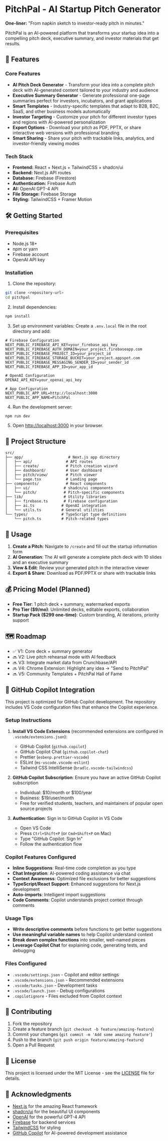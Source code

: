 # PitchPal - AI Startup Pitch Generator

**One-liner:** "From napkin sketch to investor-ready pitch in minutes."

PitchPal is an AI-powered platform that transforms your startup idea into a compelling pitch deck, executive summary, and investor materials that get results.

## 🚀 Features

### Core Features
- **AI Pitch Deck Generator** - Transform your idea into a complete pitch deck with AI-generated content tailored to your industry and audience
- **Executive Summary Generator** - Generate professional one-page summaries perfect for investors, incubators, and grant applications
- **Smart Templates** - Industry-specific templates that adapt to B2B, B2C, SaaS, and other business models automatically
- **Investor Targeting** - Customize your pitch for different investor types and regions with AI-powered personalization
- **Export Options** - Download your pitch as PDF, PPTX, or share interactive web versions with professional branding
- **Smart Sharing** - Share your pitch with trackable links, analytics, and investor-friendly viewing modes

### Tech Stack
- **Frontend:** React + Next.js + TailwindCSS + shadcn/ui
- **Backend:** Next.js API routes
- **Database:** Firebase (Firestore)
- **Authentication:** Firebase Auth
- **AI:** OpenAI GPT-4 API
- **File Storage:** Firebase Storage
- **Styling:** TailwindCSS + Framer Motion

## 🛠 Getting Started

### Prerequisites
- Node.js 18+
- npm or yarn
- Firebase account
- OpenAI API key

### Installation

1. Clone the repository:
```bash
git clone <repository-url>
cd pitchpal
```

2. Install dependencies:
```bash
npm install
```

3. Set up environment variables:
Create a `.env.local` file in the root directory and add:

```env
# Firebase Configuration
NEXT_PUBLIC_FIREBASE_API_KEY=your_firebase_api_key
NEXT_PUBLIC_FIREBASE_AUTH_DOMAIN=your_project.firebaseapp.com
NEXT_PUBLIC_FIREBASE_PROJECT_ID=your_project_id
NEXT_PUBLIC_FIREBASE_STORAGE_BUCKET=your_project.appspot.com
NEXT_PUBLIC_FIREBASE_MESSAGING_SENDER_ID=your_sender_id
NEXT_PUBLIC_FIREBASE_APP_ID=your_app_id

# OpenAI Configuration
OPENAI_API_KEY=your_openai_api_key

# App Configuration
NEXT_PUBLIC_APP_URL=http://localhost:3000
NEXT_PUBLIC_APP_NAME=PitchPal
```

4. Run the development server:
```bash
npm run dev
```

5. Open [http://localhost:3000](http://localhost:3000) in your browser.

## 📁 Project Structure

```
src/
├── app/                    # Next.js app directory
│   ├── api/               # API routes
│   ├── create/            # Pitch creation wizard
│   ├── dashboard/         # User dashboard
│   ├── pitch/view/        # Pitch viewer
│   └── page.tsx           # Landing page
├── components/            # React components
│   ├── ui/               # shadcn/ui components
│   └── pitch/            # Pitch-specific components
├── lib/                  # Utility libraries
│   ├── firebase.ts       # Firebase configuration
│   ├── ai.ts            # OpenAI integration
│   └── utils.ts         # General utilities
└── types/               # TypeScript type definitions
    └── pitch.ts         # Pitch-related types
```

## 🎯 Usage

1. **Create a Pitch**: Navigate to `/create` and fill out the startup information form
2. **AI Generation**: The AI will generate a complete pitch deck with 10 slides and an executive summary
3. **View & Edit**: Review your generated pitch in the interactive viewer
4. **Export & Share**: Download as PDF/PPTX or share with trackable links

## 💰 Pricing Model (Planned)

- **Free Tier**: 1 pitch deck + summary, watermarked exports
- **Pro Tier ($9/mo)**: Unlimited decks, editable exports, collaboration
- **Startup Pack ($299 one-time)**: Custom branding, AI iterations, priority support

## 🗺 Roadmap

- ✅ V1: Core deck + summary generator
- 🔜 V2: Live pitch rehearsal mode with AI feedback
- 🔜 V3: Integrate market data from Crunchbase/API
- 🔜 V4: Chrome Extension: Highlight any idea → "Send to PitchPal"
- 🔜 V5: Community Templates + PitchPal Hall of Fame

## 🤖 GitHub Copilot Integration

This project is optimized for GitHub Copilot development. The repository includes VS Code configuration files that enhance the Copilot experience.

### Setup Instructions

1. **Install VS Code Extensions** (recommended extensions are configured in `.vscode/extensions.json`):
   - GitHub Copilot (`github.copilot`)
   - GitHub Copilot Chat (`github.copilot-chat`)
   - Prettier (`esbenp.prettier-vscode`)
   - ESLint (`ms-vscode.vscode-eslint`)
   - Tailwind CSS IntelliSense (`bradlc.vscode-tailwindcss`)

2. **GitHub Copilot Subscription**: Ensure you have an active GitHub Copilot subscription
   - Individual: $10/month or $100/year
   - Business: $19/user/month
   - Free for verified students, teachers, and maintainers of popular open source projects

3. **Authentication**: Sign in to GitHub Copilot in VS Code
   - Open VS Code
   - Press `Ctrl+Shift+P` (or `Cmd+Shift+P` on Mac)
   - Type "GitHub Copilot: Sign In"
   - Follow the authentication flow

### Copilot Features Configured

- **Inline Suggestions**: Real-time code completion as you type
- **Chat Integration**: AI-powered coding assistance via chat
- **Context Awareness**: Optimized file exclusions for better suggestions
- **TypeScript/React Support**: Enhanced suggestions for Next.js development
- **Auto-imports**: Intelligent import suggestions
- **Code Comments**: Copilot understands project context through comments

### Usage Tips

- **Write descriptive comments** before functions to get better suggestions
- **Use meaningful variable names** to help Copilot understand context
- **Break down complex functions** into smaller, well-named pieces
- **Leverage Copilot Chat** for explaining code, generating tests, and debugging

### Files Configured

- `.vscode/settings.json` - Copilot and editor settings
- `.vscode/extensions.json` - Recommended extensions
- `.vscode/tasks.json` - Development tasks
- `.vscode/launch.json` - Debug configurations
- `.copilotignore` - Files excluded from Copilot context

## 🤝 Contributing

1. Fork the repository
2. Create a feature branch (`git checkout -b feature/amazing-feature`)
3. Commit your changes (`git commit -m 'Add some amazing feature'`)
4. Push to the branch (`git push origin feature/amazing-feature`)
5. Open a Pull Request

## 📄 License

This project is licensed under the MIT License - see the [LICENSE](LICENSE) file for details.

## 🙏 Acknowledgments

- [Next.js](https://nextjs.org/) for the amazing React framework
- [shadcn/ui](https://ui.shadcn.com/) for the beautiful UI components
- [OpenAI](https://openai.com/) for the powerful GPT-4 API
- [Firebase](https://firebase.google.com/) for backend services
- [TailwindCSS](https://tailwindcss.com/) for styling
- [GitHub Copilot](https://github.com/features/copilot) for AI-powered development assistance
